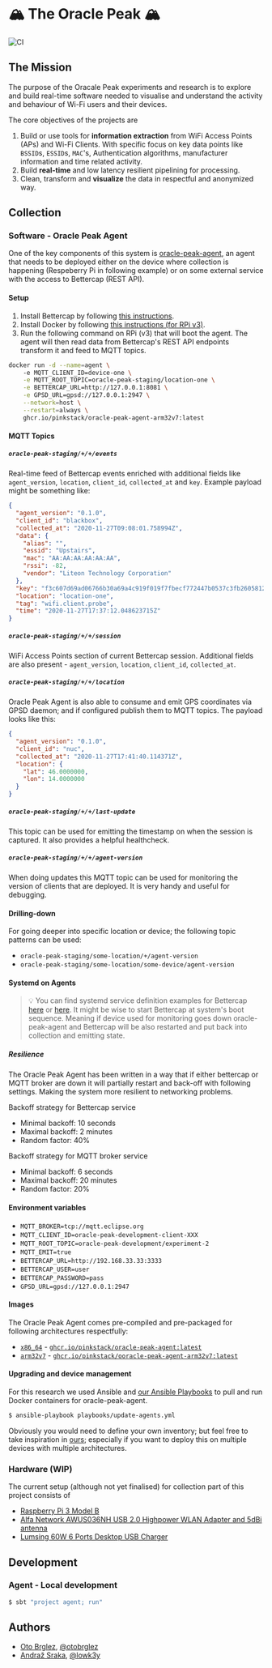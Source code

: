 # 🏔 The Oracle Peak 🏔

![CI](https://github.com/pinkstack/oracle-peak/workflows/CI/badge.svg?branch=master)


## The Mission

The purpose of the Oracale Peak experiments and research is to explore and build real-time software 
needed to visualise and understand the activity and behaviour of Wi-Fi users and their devices.

The core objectives of the projects are

1. Build or use tools for **information extraction** from WiFi Access Points (APs) and Wi-Fi Clients.
With specific focus on key data points like `BSSID`s, `ESSID`s, `MAC`'s, Authentication algorithms, 
manufacturer information and time related activity.
2. Build **real-time** and low latency resilient pipelining for processing.
3. Clean, transform and **visualize** the data in respectful and anonymized way.

## Collection

### Software - Oracle Peak Agent

One of the key components of this system is [oracle-peak-agent](oracle-peak/agent), an agent that needs to be deployed
either on the device where collection is happening (Respeberry Pi in following example) or on some external 
service with the access to Bettercap (REST API).

#### Setup

1. Install Bettercap by following [this instructions](https://www.bettercap.org/installation/).
2. Install Docker by following [this instructions (for RPi v3)](https://phoenixnap.com/kb/docker-on-raspberry-pi).
3. Run the following command on RPi (v3) that will boot the agent. 
The agent will then read data from Bettercap's REST API endpoints transform it 
and feed to MQTT topics. 

```bash
docker run -d --name=agent \ 
    -e MQTT_CLIENT_ID=device-one \
    -e MQTT_ROOT_TOPIC=oracle-peak-staging/location-one \
    -e BETTERCAP_URL=http://127.0.0.1:8081 \
    -e GPSD_URL=gpsd://127.0.0.1:2947 \
    --network=host \
    --restart=always \
    ghcr.io/pinkstack/oracle-peak-agent-arm32v7:latest
```

#### MQTT Topics

##### `oracle-peak-staging/+/+/events`

Real-time feed of Bettercap events enriched with additional fields like `agent_version`, 
`location`, `client_id`, `collected_at` and `key`. Example payload might be something like:

```json
{
  "agent_version": "0.1.0",
  "client_id": "blackbox",
  "collected_at": "2020-11-27T09:08:01.758994Z",
  "data": {
    "alias": "",
    "essid": "Upstairs",
    "mac": "AA:AA:AA:AA:AA:AA",
    "rssi": -82,
    "vendor": "Liteon Technology Corporation"
  },
  "key": "f3c607d69ad06766b30a69a4c919f019f7fbecf772447b0537c3fb2605812d42",
  "location": "location-one",
  "tag": "wifi.client.probe",
  "time": "2020-11-27T17:37:12.048623715Z"
}
```

##### `oracle-peak-staging/+/+/session`

WiFi Access Points section of current Bettercap session. 
Additional fields are also present - `agent_version`, `location`, `client_id`, `collected_at`.

##### `oracle-peak-staging/+/+/location`

Oracle Peak Agent is also able to consume and emit GPS coordinates via GPSD daemon; 
and if configured publish them to MQTT topics. The payload looks like this:

```json
{
  "agent_version": "0.1.0",
  "client_id": "nuc",
  "collected_at": "2020-11-27T17:41:40.114371Z",
  "location": {
    "lat": 46.0000000,
    "lon": 14.0000000
  }
}
```

##### `oracle-peak-staging/+/+/last-update`

This topic can be used for emitting the timestamp on when the session is captured.
It also provides a helpful healthcheck.

##### `oracle-peak-staging/+/+/agent-version`

When doing updates this MQTT topic can be used for monitoring the version of clients that are deployed.
It is very handy and useful for debugging.

#### Drilling-down

For going deeper into specific location or device; the following topic patterns can be used:

- `oracle-peak-staging/some-location/+/agent-version`
- `oracle-peak-staging/some-location/some-device/agent-version`


#### Systemd on Agents

> 💡 You can find systemd service definition examples for Bettercap [here](utils/bettercap.service) or [here](utils/bettercap-nuc.service). 
> It might be wise to start Bettercap at system's boot sequence. Meaning if device used for monitoring
> goes down oracle-peak-agent and Bettercap will be also restarted and put back into collection and emitting state.

##### Resilience

The Oracle Peak Agent has been written in a way that if either bettercap or MQTT broker are down it will partially 
restart and back-off with following settings. Making the system more resilient to networking problems.

Backoff strategy for Bettercap service 
- Minimal backoff: 10 seconds
- Maximal backoff: 2 minutes
- Random factor: 40%

Backoff strategy for MQTT broker service 
- Minimal backoff: 6 seconds
- Maximal backoff: 20 minutes
- Random factor: 20%

#### Environment variables

- `MQTT_BROKER=tcp://mqtt.eclipse.org`
- `MQTT_CLIENT_ID=oracle-peak-development-client-XXX`
- `MQTT_ROOT_TOPIC=oracle-peak-development/experiment-2`
- `MQTT_EMIT=true`
- `BETTERCAP_URL=http://192.168.33.33:3333`
- `BETTERCAP_USER=user`
- `BETTERCAP_PASSWORD=pass`
- `GPSD_URL=gpsd://127.0.0.1:2947`

#### Images

The Oracle Peak Agent comes pre-compiled and pre-packaged for following architectures respectfully:

- [`x86_64`](https://github.com/orgs/pinkstack/packages/container/package/oracle-peak-agent) - [`ghcr.io/pinkstack/oracle-peak-agent:latest`](https://github.com/orgs/pinkstack/packages/container/package/oracle-peak-agent)
- [`arm32v7`](https://github.com/orgs/pinkstack/packages/container/package/oracle-peak-agent-arm32v7) - [`ghcr.io/pinkstack/ooracle-peak-agent-arm32v7:latest`](https://github.com/orgs/pinkstack/packages/container/package/oracle-peak-agent-arm32v7)

#### Upgrading and device management

For this research we used Ansible and [our Ansible Playbooks](playbooks) to pull and run Docker containers for oracle-peak-agent.

```bash
$ ansible-playbook playbooks/update-agents.yml
```

Obviously you would need to define your own inventory; but feel free to take inspiration in [ours](./inventory.yaml); especially if you want to
deploy this on multiple devices with multiple architectures.

### Hardware (WIP)

The current setup (although not yet finalised) for collection part of this project consists of

- [Raspberry Pi 3 Model B](https://www.raspberrypi.org/products/raspberry-pi-3-model-b/)
- [Alfa Network AWUS036NH USB 2.0 Highpower WLAN Adapter and 5dBi antenna](https://wlan-profi-shop.de/Alfa-Network-AWUS036NH/GE-RT3070-USB-20-Highpower-WLAN-Adapter-2000mW-2W-and-5dBi-antenna)
- [Lumsing 60W 6 Ports Desktop USB Charger](https://www.amazon.co.uk/Lumsing-Desktop-Charger-Intelligent-Motorola-blue/dp/B01N2LCNED)


## Development

### Agent - Local development

```bash
$ sbt "project agent; run"
```

## Authors

- [Oto Brglez](https://github.com/otobrglez), [@otobrglez](https://twitter.com/otobrglez)
- [Andraž Sraka](https://github.com/lowk3y), [@lowk3y](https://twitter.com/lowk3y)
